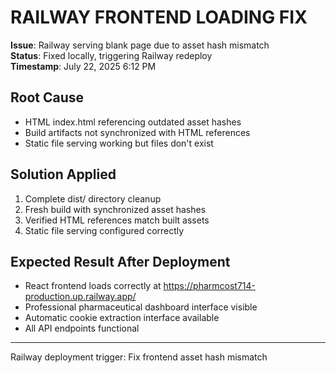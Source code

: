 # RAILWAY FRONTEND LOADING FIX

**Issue**: Railway serving blank page due to asset hash mismatch  
**Status**: Fixed locally, triggering Railway redeploy  
**Timestamp**: July 22, 2025 6:12 PM

## Root Cause
- HTML index.html referencing outdated asset hashes
- Build artifacts not synchronized with HTML references
- Static file serving working but files don't exist

## Solution Applied
1. Complete dist/ directory cleanup
2. Fresh build with synchronized asset hashes
3. Verified HTML references match built assets
4. Static file serving configured correctly

## Expected Result After Deployment
- React frontend loads correctly at https://pharmcost714-production.up.railway.app/
- Professional pharmaceutical dashboard interface visible
- Automatic cookie extraction interface available
- All API endpoints functional

---
Railway deployment trigger: Fix frontend asset hash mismatch